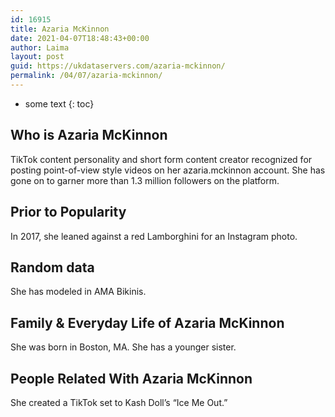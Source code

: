 ```yaml
---
id: 16915
title: Azaria McKinnon
date: 2021-04-07T18:48:43+00:00
author: Laima
layout: post
guid: https://ukdataservers.com/azaria-mckinnon/
permalink: /04/07/azaria-mckinnon/
---
```


* some text
{: toc}


## Who is Azaria McKinnon
                  
                  
                  
TikTok content personality and short form content creator recognized for posting point-of-view style videos on her azaria.mckinnon account. She has gone on to garner more than 1.3 million followers on the platform.
                  
              
            
              
            
                
                
                
## Prior to Popularity
                  
                  
                  
In 2017, she leaned against a red Lamborghini for an Instagram photo.
                  
              
            
              
            
                
                
                
## Random data
                  
                  
                  
She has modeled in AMA Bikinis. 
                  
              
            
              
            
                
                
                
## Family & Everyday Life of Azaria McKinnon
                  
                  
                  
She was born in Boston, MA. She has a younger sister.
                  
              
            
              
            
                
                
                
## People Related With Azaria McKinnon
                  
                  
                  
She created a TikTok set to Kash Doll&#8217;s &#8220;Ice Me Out.&#8221; 
                  
              
            
              
            
                
              
            
              
              
            
            
              
            
          
          
          